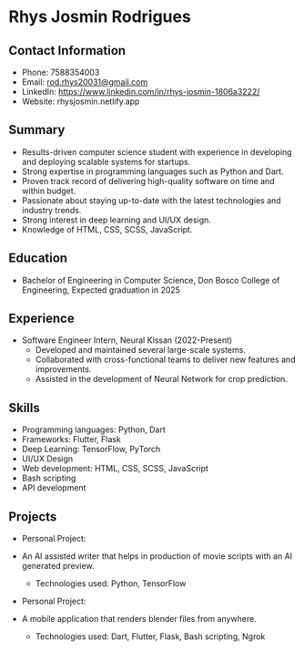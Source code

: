 # Rhys Josmin Rodrigues

## Contact Information
- Phone: 7588354003
- Email: rod.rhys20031@gmail.com
- LinkedIn: https://www.linkedin.com/in/rhys-josmin-1806a3222/
- Website: rhysjosmin.netlify.app

## Summary
- Results-driven computer science student with experience in developing and deploying scalable systems for startups.
- Strong expertise in programming languages such as Python and Dart.
- Proven track record of delivering high-quality software on time and within budget.
- Passionate about staying up-to-date with the latest technologies and industry trends.
- Strong interest in deep learning and UI/UX design.
- Knowledge of HTML, CSS, SCSS, JavaScript.

## Education
- Bachelor of Engineering in Computer Science, Don Bosco College of Engineering, Expected graduation in 2025

## Experience
- Software Engineer Intern, Neural Kissan (2022-Present)
    - Developed and maintained several large-scale systems.
    - Collaborated with cross-functional teams to deliver new features and improvements.
    - Assisted in the development of Neural Network for crop prediction.

## Skills
- Programming languages: Python, Dart
- Frameworks: Flutter, Flask
- Deep Learning: TensorFlow, PyTorch
- UI/UX Design
- Web development: HTML, CSS, SCSS, JavaScript
- Bash scripting
- API development

## Projects
- Personal Project:
- An AI assisted writer that helps in production of movie scripts with an AI generated preview.
    - Technologies used: Python, TensorFlow

- Personal Project:
- A mobile application that renders blender files from anywhere.
    - Technologies used: Dart, Flutter, Flask, Bash scripting, Ngrok
